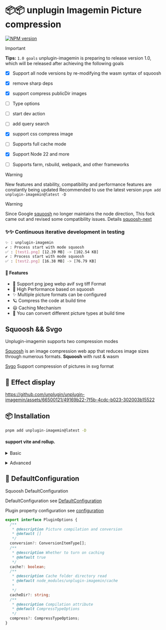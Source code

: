 # 📦📦 unplugin Imagemin Picture compression

[![NPM version](https://img.shields.io/npm/v/unplugin-imagemin?color=a1b858&label=)](https://www.npmjs.com/package/unplugin-imagemin)




> [!IMPORTANT]
> **Tips:**
> `1.0 goals` unplugin-imagemin is preparing to release version 1.0, which will be released after achieving the following goals
- [x] Support all node versions by re-modifying the wasm syntax of squoosh
- [x] remove sharp deps
- [x] support compress publicDir images
- [ ] Type options
- [ ] start dev action
- [ ] add query search
- [x] support css compress image
- [ ] Supports full cache mode
- [x] Support Node 22 and more
- [ ] Supports farm, rsbuild, webpack, and other frameworks


> [!WARNING]
New features and stability, compatibility and performance features are constantly being updated
Recommended to use the latest version  `pnpm add unplugin-imagemin@latest -D`


> [!WARNING]
Since Google [squoosh](https://github.com/GoogleChromeLabs/squoosh) no longer maintains the node direction, This fock came out and revised some compatibility issues. Details [squoosh-next](https://github.com/ErKeLost/squoosh-node-latest)

### ✨✨ Continuous iterative development in testing

```bash
✨ : unplugin-imagemin
✔ : Process start with mode squoosh
✅ : [test1.png] [12.39 MB] -> [102.54 KB]
✔ : Process start with mode squoosh
✅ : [test2.png] [16.38 MB] -> [76.79 KB]
```

#### 🌈 Features

- 🍰 Support png jpeg webp avif svg tiff Format
- 🦾 High Performance based on squoosh
- ✨ Multiple picture formats can be configured
- 🪐 Compress the code at build time
- 😃 Caching Mechanism
- 🌈 You can convert different picture types at build time

## Squoosh && Svgo

Unplugin-imagemin supports two compression modes

[Squoosh](https://github.com/GoogleChromeLabs/squoosh) is an image compression web app that reduces image sizes through numerous formats.
**Squoosh** with rust & wasm

[Svgo](https://github.com/svg/svgo) Support compression of pictures in svg format

## 🍰 Effect display

https://github.com/unplugin/unplugin-imagemin/assets/66500121/49169b22-7f5b-4cdc-b023-302003b15522

## 📦 Installation

```bash
pnpm add unplugin-imagemin@latest -D
```

#### support vite and rollup.

<details>
<summary>Basic</summary><br>

```ts
import { defineConfig } from 'vite';
import vue from '@vitejs/plugin-vue';
import imagemin from 'unplugin-imagemin/vite';
// https://vitejs.dev/config/
export default defineConfig({
  plugins: [vue(), imagemin()],
});
```

<br></details>

<details>
<summary>Advanced</summary><br>

```ts
iimport { defineConfig } from 'vite';
import vue from '@vitejs/plugin-vue';
import imagemin from 'unplugin-imagemin/vite';
import path from 'path';
// https://vitejs.dev/config/
export default defineConfig({
  plugins: [
    vue(),
    imagemin({
      // Default configuration options for compressing different pictures
      compress: {
        jpg: {
          quality: 10,
        },
        jpeg: {
          quality: 10,
        },
        png: {
          quality: 10,
        },
        webp: {
          quality: 10,
        },
      },
      conversion: [
        { from: 'jpeg', to: 'webp' },
        { from: 'png', to: 'webp' },
        { from: 'JPG', to: 'jpeg' },
      ],
    }),
  ],
});

```

<br></details>

## 🌸 DefaultConfiguration

Squoosh DefaultConfiguration 

DefaultConfiguration see [DefaultConfiguration](https://github.com/ErKeLost/unplugin-imagemin/blob/main/src/core/compressOptions.ts)

Plugin property configuration see [configuration](https://github.com/ErKeLost/unplugin-imagemin/blob/main/src/core/types/index.ts)

```typescript
export interface PluginOptions {
  /**
   * @description Picture compilation and conversion
   * @default []
   */
  conversion?: ConversionItemType[];
  /**
   * @description Whether to turn on caching
   * @default true
   */
  cache?: boolean;
  /**
   * @description Cache folder directory read
   * @default node_modules/unplugin-imagemin/cache
   *
   */
  cacheDir?: string;
  /**
   * @description Compilation attribute
   * @default CompressTypeOptions
   */
  compress?: CompressTypeOptions;
}
```
